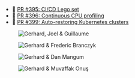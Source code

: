 - 🎁 [PR #395: CI/CD Lego set](https://github.com/thechangelog/changelog.com/pull/395)
- 🎁 [PR #396: Continuous CPU profiling](https://github.com/thechangelog/changelog.com/pull/396)
- 🎁 [PR #399: Auto-restoring Kubernetes clusters](https://github.com/thechangelog/changelog.com/pull/399)

<figure class="richtext-figure richtext-figure--full">
  <img src="https://cdn.changelog.com/shipit/shipit-33--guillaume-joel.jpg" alt="Gerhard, Joel & Guillaume" loading="lazy">
</figure>

<figure class="richtext-figure richtext-figure--full">
  <img src="https://cdn.changelog.com/shipit/shipit-33--frederic-branczyk.jpg" alt="Gerhard & Frederic Branczyk" loading="lazy">
</figure>


<figure class="richtext-figure richtext-figure--full">
  <img src="https://cdn.changelog.com/shipit/shipit-33--dan-mangum.jpg" alt="Gerhard & Dan Mangum" loading="lazy">
</figure>

<figure class="richtext-figure richtext-figure--full">
  <img src="https://cdn.changelog.com/shipit/shipit-33--muvaffak-onus.jpg" alt="Gerhard & Muvaffak Onuş" loading="lazy">
</figure>
